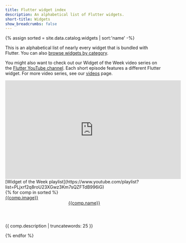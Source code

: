 ```yaml
---
title: Flutter widget index
description: An alphabetical list of Flutter widgets.
short-title: Widgets
show_breadcrumbs: false
---
```


{% assign sorted = site.data.catalog.widgets | sort:'name' -%}

This is an alphabetical list of nearly every widget that is bundled with
Flutter. You can also [browse widgets by category][catalog].

You might also want to check out our Widget of the Week video series
on the [Flutter YouTube channel]({{site.social.youtube}}). Each short
episode features a different Flutter widget. For more video series, see
our [videos](/docs/resources/videos) page.

<iframe width="560" height="315" src="https://www.youtube.com/embed/b_sQ9bMltGU" frameborder="0" allow="accelerometer; autoplay; encrypted-media; gyroscope; picture-in-picture" allowfullscreen></iframe>
[Widget of the Week playlist](https://www.youtube.com/playlist?list=PLjxrf2q8roU23XGwz3Km7sQZFTdB996iG)

<div class="card-deck card-deck--responsive">
{% for comp in sorted %}
    <div class="card">
        <a href="{{comp.link}}">
            <div class="card-image-holder">
                {{comp.image}}
            </div>
        </a>
        <div class="card-body">
            <a href="{{comp.link}}"><header class="card-title">{{comp.name}}</header></a>
            <p class="card-text">{{ comp.description | truncatewords: 25 }}</p>
        </div>
    </div>
{% endfor %}
</div>

[catalog]: /docs/development/ui/widgets
